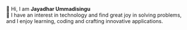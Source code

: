 👋 Hi, I am **Jayadhar Ummadisingu**  
👀 I have an interest in technology and find great joy in solving problems, and I enjoy learning, coding and crafting innovative applications.
